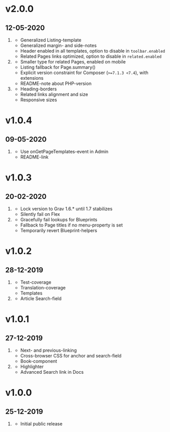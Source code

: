 # v2.0.0
## 12-05-2020

1. [](#new)
    * Generalized Listing-template
    * Generalized margin- and side-notes
    * Header enabled in all templates, option to disable in `toolbar.enabled`
    * Related Pages links optimized, option to disable in `related.enabled`
2. [](#improved)
    * Smaller type for related Pages, enabled on mobile
    * Listing fallback for Page.summary()
    * Explicit version constraint for Composer (`>=7.1.3 <7.4`), with extensions
    * README-note about PHP-version
3. [](#bugfix)
    * Heading-borders
    * Related links alignment and size
    * Responsive sizes

# v1.0.4
## 09-05-2020

1. [](#bugfix)
    * Use onGetPageTemplates-event in Admin
    * README-link

# v1.0.3
## 20-02-2020

1. [](#new)
    * Lock version to Grav 1.6.* until 1.7 stabilizes
    * Silently fail on Flex
2. [](#bugfix)
    * Gracefully fail lookups for Blueprints
    * Fallback to Page titles if no menu-property is set
    * Temporarily revert Blueprint-helpers

# v1.0.2
## 28-12-2019

1. [](#improved)
    * Test-coverage
    * Translation-coverage
    * Templates
2. [](#bugfix)
    * Article Search-field

# v1.0.1
## 27-12-2019

1. [](#improved)
    * Next- and previous-linking
    * Cross-browser CSS for anchor and search-field
    * Book-component
2. [](#bugfix)
    * Highlighter
    * Advanced Search link in Docs

# v1.0.0
## 25-12-2019

1. [](#new)
    * Initial public release
